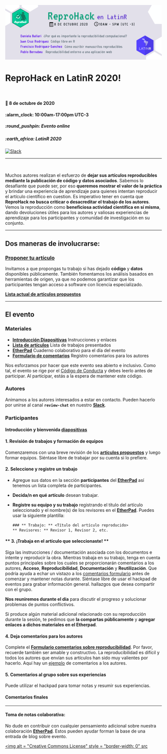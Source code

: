 
<!-- README.md is generated from README.Rmd. Please edit that file -->

![](https://github.com/flor14/latinr-reprohack/blob/master/reprohack_latinr_banner.png)

# **ReproHack en LatinR 2020**\!

<br>

#### :date: **8 de octubre de 2020**

#### :alarm\_clock: **10:00am-17:00pm UTC-3**

##### :round\_pushpin: **Evento online**

##### :earth\_africa: **LatinR 2020**

[![Slack](https://img.shields.io/badge/slack-join%20us-brightgreen)](https://reprohack-autoinvite.herokuapp.com/)

-----

<br>

Muchos autores realizan el esfuerzo de **dejar sus artículos reproducibles mediante la publicación de código y datos asociados**. Sabemos lo desafiante que puede ser, por eso **queremos mostrar el valor de la práctica** y brindar una experiencia de aprendizaje para quienes intentan reproducir el artículo científico en cuestion.
Es imperativo tener en cuenta que **ReproHack no busca criticar o desacreditar el trabajo de los autores**. Vemos la reproducción como **beneficiosa
actividad científica en sí misma**, dando devoluciones útiles para los autores y valiosas experiencias de aprendizaje para los participantes y comunidad de investigación en su conjunto.

-----

## **Dos maneras de involucrarse:**

### **[Proponer tu artículo](https://forms.gle/vMk25vCevMg2QiYQ9)**

Invitamos a que propongas tu trabajo si has dejado **código** y **datos** disponibles públicamente. También fomentamos los análisis basados en
herramientas de origen, ya que no podemos garantizar que los participantes tengan acceso a software con licencia especializado.

[**Lista actual de artículos propuestos**](https://sheffield-university.shinyapps.io/n8cir-reprohacks/)


-----

## **El evento**

### Materiales

  - [**Introducción Diapositivas**](https://annakrystalli.me/n8cir-reprohacks/slides/#1)
    Instrucciones y enlaces
  - [**Lista de artículos**](https://sheffield-university.shinyapps.io/n8cir-reprohacks/)
    Lista de trabajos presentados
  - [**EtherPad**](https://bit.ly/remote-reprohack-hackpad)
    Cuaderno colaborativo para el día del evento
  - [**Formulario de comentarios**](https://forms.gle/wvXfjNT7HbkqH2Rj7) 
    Registro comentarios para los autores

Nos esforzamos por hacer que este evento sea abierto e inclusivo. Como tal, el evento se rige por el [Código de Conducta](https://github.com/reprohack/reprohack-hq/blob/master/CODE_OF_CONDUCT.md) y debes leerlo antes de participar. Al participar, estás
a la espera de mantener este código.

### **Autores**

Animamos a los autores interesados a estar en contacto. Pueden hacerlo por unirse al canal **`review-chat`** en nuestro [**Slack**](https://reprohack-autoinvite.herokuapp.com/). 

### **Participantes**

#### **Introducción y bienvenida** [diapositivas](https://annakrystalli.me/n8cir-reprohacks/slides/#1)

#### **1. Revisión de trabajos y formación de equipos**

Comenzaremos con una breve revisión de los [**artículos propuestos**](https://sheffield-university.shinyapps.io/n8cir-reprohacks/) y luego formar equipos. Siéntase libre de trabajar por su cuenta si lo prefiere.

#### **2. Seleccione y registre un trabajo**

  - Agregue sus datos en la sección **participantes** del [**EtherPad**](https://etherpad.wikimedia.org/p/reprohack_latinr2020) así tenemos un
    lista completa de participantes.

  - **Decida/n en qué artículo** desean trabajar.

  - **Registre su equipo y su trabajo** registrando el título del artículo seleccionado y el nombre(s) de los revisores en el [**EtherPad**](https://etherpad.wikimedia.org/p/reprohack_latinr2020). Puedes usar la siguiente plantilla:
    
        ### ** Trabajo: ** <Título del artículo reproducido>
        ** Revisores: ** Revisor 1, Revisor 2, etc.

#### ** 3. ¡Trabaja en el artículo que seleccionaste! **

Siga las instrucciones / documentación asociada con los documentos e intente y reproducir la obra. Mientras trabaja en su trabajo, tenga en cuenta
puntos principales sobre los cuales se proporcionarán comentarios a los autores, **Acceso**, **Reproducibilidad**, **Documentación** y **Reutilización**. Que podría ayuda a echar un vistazo a los [comentarios formulario](https://forms.gle/wvXfjNT7HbkqH2Rj7) antes de comenzar y mantener notas durante. Siéntase libre de usar el hackpad de eventos para grabar información general. hallazgos que desea compartir con el grupo.

**Nos reuniremos durante el día** para discutir el progreso y solucionar problemas de puntos conflictivos.

Si produce algún material adicional relacionado con su reproducción durante la sesión, te pedimos que **la compartas públicamente** y **agregar enlaces a dichos materiales en el Etherpad**.

#### **4. Deja comentarios para los autores**

Complete el [**Formulario comentarios sobre reproducibilidad**](https://forms.gle/wvXfjNT7HbkqH2Rj7). Por favor, recuerde también ser
amable y constructivo. La reproducibilidad es difícil y todos los autores que envían sus artículos han sido muy valientes por hacerlo. Aquí hay un
[ejemplo](https://github.com/annakrystalli/write-ups/blob/master/assets/OpenCon_ReproHack%20feedback_form.pdf) de comentarios a los autores.

#### **5. Comentarios al grupo sobre sus experiencias**

Puede utilizar el hackpad para tomar notas y resumir sus experiencias.

#### **Comentarios finales**

-----

#### Toma de notas colaborativa:

No dude en contribuir con cualquier pensamiento adicional sobre nuestra colaboración [**EtherPad**](https://bit.ly/remote-reprohack-hackpad). Estos pueden ayudar forman la base de una entrada de blog sobre evento.

<a rel="license" href="http://creativecommons.org/licenses/by/4.0/"> <img alt = "Creative Commons License" style = "border-width: 0" src
